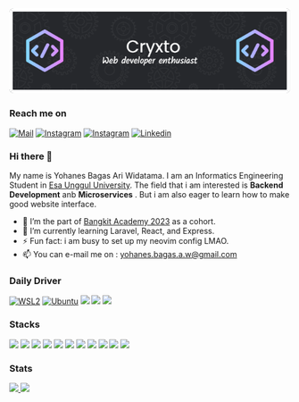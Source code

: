 <div align = "center">
<img src = "./assets/github-header-image-2.png">
</div>

### Reach me on
[![Mail](https://img.shields.io/badge/Gmail-D14836?style=for-the-badge&logo=gmail&logoColor=white)](mailto:yohanes.bagas.a.w@gmail.com)
[![Instagram](https://img.shields.io/badge/Instagram-E4405F?style=for-the-badge&logo=instagram&logoColor=white)](https://www.instagram.com/yo.bgs.dev/)
[![Instagram](https://img.shields.io/badge/GitHub-100000?style=for-the-badge&logo=github&logoColor=white)](https://github.com/Cryxto)
[![Linkedin](https://img.shields.io/badge/LinkedIn-0077B5?style=for-the-badge&logo=linkedin&logoColor=white)](https://www.linkedin.com/in/yohanes-bagas-ari-widatama-689a1a1a2/)

### Hi there 👋
My name is Yohanes Bagas Ari Widatama. I am an Informatics Engineering Student in <a href = "https://www.esaunggul.ac.id/">Esa Unggul University</a>. The field that i am interested is **Backend Development** anb **Microservices** . But i am also eager to learn how to make good website interface. 
</br>
- 🔭 I’m the part of <a href = "https://www.esaunggul.ac.id/](https://www.linkedin.com/company/bangkit-academy/mycompany/">Bangkit Academy 2023</a> as a cohort.
- 🌱 I’m currently learning Laravel, React, and Express.
- ⚡ Fun fact: i am busy to set up my neovim config LMAO.
- 📫 You can e-mail me on : yohanes.bagas.a.w@gmail.com
### Daily Driver
[![WSL2](https://img.shields.io/badge/WSL2-FCC624?style=for-the-badge&logo=linux&logoColor=black)]()
[![Ubuntu](https://img.shields.io/badge/Ubuntu%2020.04%20LTS-E95420?style=for-the-badge&logo=ubuntu&logoColor=white)]()
[![](https://img.shields.io/badge/Windows-0078D6?style=for-the-badge&logo=windows&logoColor=white)]()
[![](https://img.shields.io/badge/Visual_Studio_Code-0078D4?style=for-the-badge&logo=visual%20studio%20code&logoColor=white)]()
[![](https://img.shields.io/badge/NeoVim-%2357A143.svg?&style=for-the-badge&logo=neovim&logoColor=white)]()

### Stacks
[![](https://img.shields.io/badge/HTML5-E34F26?style=for-the-badge&logo=html5&logoColor=white)]()
[![](https://img.shields.io/badge/CSS3-1572B6?style=for-the-badge&logo=css3&logoColor=white)]()
[![](https://img.shields.io/badge/Bootstrap-563D7C?style=for-the-badge&logo=bootstrap&logoColor=white)]()
[![](https://img.shields.io/badge/JavaScript-F7DF1E?style=for-the-badge&logo=javascript&logoColor=black)]()
[![](https://img.shields.io/badge/PHP-777BB4?style=for-the-badge&logo=php&logoColor=white)]()
[![](https://img.shields.io/badge/Laravel-FF2D20?style=for-the-badge&logo=laravel&logoColor=white)]()
[![](https://img.shields.io/badge/MariaDB-003545?style=for-the-badge&logo=mariadb&logoColor=white)]()
[![](https://img.shields.io/badge/Node.js-43853D?style=for-the-badge&logo=node.js&logoColor=white)]()
[![](https://img.shields.io/badge/Express.js-000000?style=for-the-badge&logo=express&logoColor=white)]()
[![](https://img.shields.io/badge/MongoDB-4EA94B?style=for-the-badge&logo=mongodb&logoColor=white)]()
[![](https://img.shields.io/badge/Docker-2CA5E0?style=for-the-badge&logo=docker&logoColor=white)]()

### Stats
<div align = "left">
<a href = "https://github.com/Cryxto">
  <img height="180em" src = "https://github-readme-stats-eight-theta.vercel.app/api?username=Cryxto&show_icons=true&theme=radical&include_all_commits=true&count_private=true">
</a>
<a href = "https://github.com/Cryxto">
  <img height="180em" src = "https://github-readme-stats-eight-theta.vercel.app/api/top-langs/?username=Cryxto&langs_count=8&layout=compact&theme=radical">
</a>
</div>
</br>
<!--
**Cryxto/Cryxto** is a ✨ _special_ ✨ repository because its `README.md` (this file) appears on your GitHub profile.
[![Linkedin](https://img.shields.io/badge/LinkedIn-Yohanes%20Bagas-blue?logo=Linkedin)](https://www.linkedin.com/in/yohanes-bagas-ari-widatama-689a1a1a2/)
[![Mail](https://img.shields.io/badge/Gmail-yohanes.bagas.a.w@gmail.com-blue?logo=Gmail)](mailto:yohanes.bagas.a.w@gmail.com)
Here are some ideas to get you started:

- 🔭 I’m currently working on ...
- 🌱 I’m currently learning ...
- 👯 I’m looking to collaborate on ...
- 🤔 I’m looking for help with ...
- 💬 Ask me about ...
- 📫 How to reach me: ...
- 😄 Pronouns: ...
- ⚡ Fun fact: ...

![Header](./assets/github-header-image-2.png)
Sumber : 
https://dev.to/envoy_/150-badges-for-github-pnk
https://github.com/alexandresanlim/Badges4-README.md-Profile
-->
